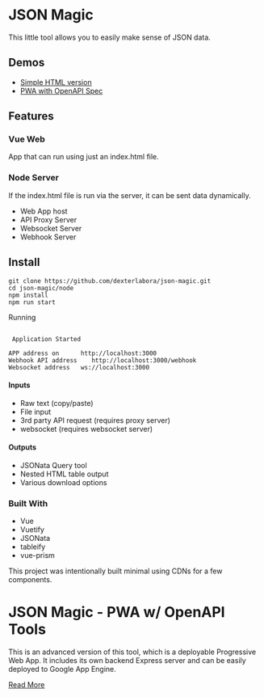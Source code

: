 # JSON Magic 

This little tool allows you to easily make sense of JSON data. 

## Demos

- [Simple HTML version](https://dexterlabora.github.io/json-magic/)
- [PWA with OpenAPI Spec](https://meraki-micro-services.ew.r.appspot.com/)

## Features

### Vue Web 
App that can run using just an index.html file. 

### Node Server 

If the index.html file is run via the server, it can be sent data dynamically.

- Web App host
- API Proxy Server
- Websocket Server
- Webhook Server

## Install 

```
git clone https://github.com/dexterlabora/json-magic.git
cd json-magic/node
npm install
npm run start
```


Running

```

 Application Started 

APP address on      http://localhost:3000
Webhook API address    http://localhost:3000/webhook
Websocket address   ws://localhost:3000

```

#### Inputs
- Raw text (copy/paste)
- File input
- 3rd party API request (requires proxy server)
- websocket (requires websocket server)

#### Outputs
- JSONata Query tool
- Nested HTML table output
- Various download options


### Built With

- Vue
- Vuetify
- JSONata
- tableify
- vue-prism

This project was intentionally built minimal using CDNs for a few components.

# JSON Magic - PWA w/ OpenAPI Tools

This is an advanced version of this tool, which is a deployable Progressive Web App. It includes its own backend Express server and can be easily deployed to Google App Engine.

[Read More](pwa/json-magic-nuxt/README.md)